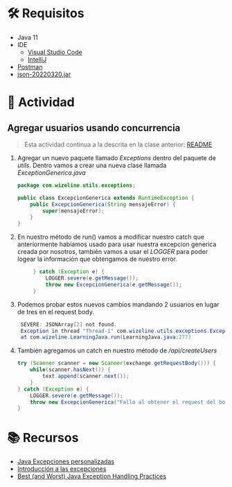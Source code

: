 # :hammer_and_wrench:  Requisitos
- Java 11
- IDE
    * [Visual Studio Code](https://code.visualstudio.com/download)
    * [IntelliJ](https://www.jetbrains.com/idea/download)
- [Postman](https://www.postman.com/downloads/)
- [json-20220320.jar](https://repo1.maven.org/maven2/org/json/json/20220320/)

# :pencil: Actividad
## Agregar usuarios usando concurrencia
> Esta actividad continua a la descrita en la clase anterior: [README](../Concurrencia/README.md)
1. Agregar un nuevo paquete llamado _Exceptions_ dentro del paquete de _utils_. Dentro vamos a crear una nueva clase llamada _ExceptionGenerica.java_
    ```java
    package com.wizeline.utils.exceptions;

    public class ExcepcionGenerica extends RuntimeException {
        public ExcepcionGenerica(String mensajeError) {
            super(mensajeError);
        }
    }
    ``` 

2. En nuestro método de run() vamos a modificar nuestro catch que anteriormente habíamos usado para usar nuestra excepcion generica creada por nosotros, también vamos a
   usar el _LOGGER_ para poder logear la información que obtengamos de nuestro error.
   ```java
        } catch (Exception e) {
            LOGGER.severe(e.getMessage());
            throw new ExcepcionGenerica(e.getMessage());
        }
    ```

3. Podemos probar estos nuevos cambios mandando 2 usuarios en lugar de tres en el request body.
   ```java
    SEVERE: JSONArray[2] not found.
    Exception in thread "Thread-1" com.wizeline.utils.exceptions.ExcepcionGenerica: JSONArray[2] not found.
    at com.wizeline.LearningJava.run(LearningJava.java:277)
    ```

4. También agregamos un catch en nuestro método de _/api/createUsers_
    ```java
    try (Scanner scanner = new Scanner(exchange.getRequestBody())) {
        while(scanner.hasNext()) {
            text.append(scanner.next());
        }
    } catch (Exception e) {
        LOGGER.severe(e.getMessage());
        throw new ExcepcionGenerica("Fallo al obtener el request del body");
    }
    ```

# :books: Recursos
- [Java Excepciones personalizadas](https://www.baeldung.com/java-new-custom-exception)
- [Introducción a las excepciones](http://www.it.uc3m.es/java/prog/resources/excepciones/index_es.html)
- [Best (and Worst) Java Exception Handling Practices](https://able.bio/DavidLandup/best-and-worst-java-exception-handling-practices--18h55kh)
